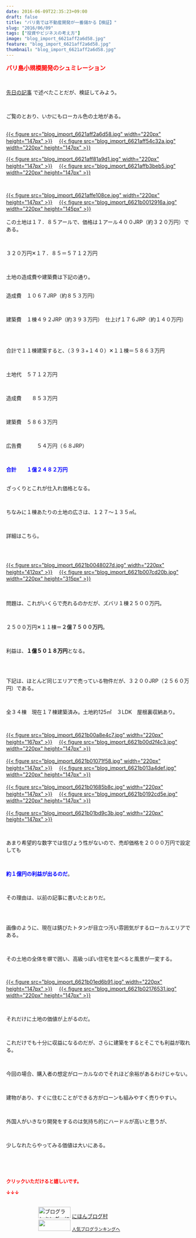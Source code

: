 ```yaml
---
date: 2016-06-09T22:35:23+09:00
draft: false
title: "バリ島では不動産開発が一番儲かる【検証】"
slug: "2016/06/09"
tags: ["投資やビジネスの考え方"]
image: "blog_import_6621aff2a6d58.jpg"
feature: "blog_import_6621aff2a6d58.jpg"
thumbnail: "blog_import_6621aff2a6d58.jpg"
---
```

<p><font color="#ff0000" size="3"><strong>バリ島小規模開発のシュミレーション</strong></font></p><br/><p><a href="entry-12168082586.html" target="_blank">先日の記事</a> で述べたことだが、検証してみよう。</p><br/><p>ご覧のとおり、いかにもローカル色の土地がある。</p><p><br/><a href="blog_import_6621aff3e7f0d.jpg">{{< figure src="blog_import_6621aff2a6d58.jpg" width="220px" height="147px" >}}</a> 　<a href="blog_import_6621aff687c55.jpg">{{< figure src="blog_import_6621aff54c32a.jpg" width="220px" height="147px" >}}</a> <br/></p><p><a href="blog_import_6621aff97c67b.jpg">{{< figure src="blog_import_6621aff81a9d1.jpg" width="220px" height="147px" >}}</a> 　<a href="blog_import_6621affc9d8df.jpg">{{< figure src="blog_import_6621affb3beb5.jpg" width="220px" height="147px" >}}</a> </p><br/><p><a href="blog_import_6621afff9126d.jpg">{{< figure src="blog_import_6621affe108ce.jpg" width="220px" height="147px" >}}</a> 　<a href="blog_import_6621b002e3221.jpg">{{< figure src="blog_import_6621b0012916a.jpg" width="220px" height="145px" >}}</a> <br/><br/>この土地は１７．８５アールで、価格は１アール４００JRP（約３２０万円）である。</p><br/><p>３２０万円✕１７．８５＝５７１２万円</p><br/><p>土地の造成費や建築費は下記の通り。</p><p><br/>造成費　１０６７JRP（約８５３万円）</p><br/><p>建築費　１棟４９２JRP（約３９３万円）　仕上げ１７６JRP（約１４０万円）</p><br/><p>　<br/>合計で１１棟建築すると、（３９３+１４０）✕１１棟＝５８６３万円</p><br/><p>土地代　５７１２万円</p><br/><p>造成費　　８５３万円</p><br/><p>建築費　５８６３万円</p><br/><p>広告費　　　５４万円（６８JRP）</p><br/><p><font color="#0000ff"><strong>合計　　１億２４８２万円</strong></font></p><p><br/>ざっくりとこれが仕入れ価格となる。</p><br/><p>ちなみに１棟あたりの土地の広さは、１２７～１３５㎡。</p><br/><p>詳細はこちら。</p><br/><p><br/><a href="blog_import_6621b00625e8c.jpg">{{< figure src="blog_import_6621b0048027d.jpg" width="220px" height="412px" >}}</a> 　<a href="blog_import_6621b0090eece.jpg">{{< figure src="blog_import_6621b007cd20b.jpg" width="220px" height="315px" >}}</a> <br/><br/><br/></p><p>問題は、これがいくらで売れるのかだが、ズバリ１棟２５００万円。</p><br/><p>２５００万円✕１１棟＝<strong><font color="#333333">２億７５００万円</font></strong>。</p><br/><p>利益は、<strong><font color="#000000">１億５０１８万円</font></strong>となる。</p><br/><p><br/>下記は、ほとんど同じエリアで売っている物件だが、３２００JRP（２５６０万円）である。</p><br/><p>全３４棟　現在１７棟建築済み。土地約125㎡　３LDK　屋根裏収納あり。</p><br/><p><a href="blog_import_6621b00bdd47e.jpg">{{< figure src="blog_import_6621b00a8e4c7.jpg" width="220px" height="167px" >}}</a> 　<a href="blog_import_6621b00ec6ea9.jpg">{{< figure src="blog_import_6621b00d2f4c3.jpg" width="220px" height="147px" >}}</a> <br/><br/><a href="blog_import_6621b012035ce.jpg">{{< figure src="blog_import_6621b01071f58.jpg" width="220px" height="147px" >}}</a> 　<a href="blog_import_6621b01512c44.jpg">{{< figure src="blog_import_6621b013a4def.jpg" width="220px" height="147px" >}}</a> <br/><br/><a href="blog_import_6621b017ba7fb.jpg">{{< figure src="blog_import_6621b01685b8c.jpg" width="220px" height="147px" >}}</a> 　<a href="blog_import_6621b01a620fb.jpg">{{< figure src="blog_import_6621b0192cd5e.jpg" width="220px" height="147px" >}}</a> <br/><br/><a href="blog_import_6621b01d3c867.jpg">{{< figure src="blog_import_6621b01bd9c3b.jpg" width="220px" height="147px" >}}</a> <br/></p><br/><p>あまり希望的な数字では信ぴょう性がないので、売却価格を２０００万円で設定しても</p><br/><p><font color="#0000ff"><strong>約１億円の利益が出るのだ</strong></font>。</p><br/><p>その理由は、以前の記事に書いたとおりだ。</p><br/><br/><p>画像のように、現在は錆びたトタンが目立つ汚い雰囲気がするローカルエリアである。</p><br/><p>その土地の全体を塀で囲い、高級っぽい住宅を並べると風景が一変する。</p><br/><p><a href="blog_import_6621b0202fd60.jpg">{{< figure src="blog_import_6621b01ed6b91.jpg" width="220px" height="147px" >}}</a> 　<a href="blog_import_6621b022ab929.jpg">{{< figure src="blog_import_6621b02176531.jpg" width="220px" height="147px" >}}</a> </p><br/><p>それだけに土地の価値が上がるのだ。</p><br/><p>これだけでも十分に収益になるのだが、さらに建築をするとそこでも利益が取れる。</p><br/><p>今回の場合、購入者の想定がローカルなのでそれほど余裕があるわけじゃない。</p><br/><p>建物があり、すぐに住むことができる方がローンも組みやすく売りやすい。</p><br/><p>外国人がいきなり開発をするのは気持ち的にハードルが高いと思うが、</p><br/><p>少しなれたらやってみる価値は大いにある。</p><br/><br/><br/><p><font color="#ff0000" size="2"><strong>クリックいただけると嬉しいです。<br/></strong></font></p><p><font color="#ff0000" size="2"><strong>↓↓↓</strong></font></p><p><br/><a href="ranking.html" target="_blank"><img border="0" alt="ブログランキング・にほんブログ村へ" src="data:image/svg+xml;charset=utf-8,%3Csvg%20xmlns%3D%22http%3A%2F%2Fwww.w3.org%2F2000%2Fsvg%22%20title%3D%22Placeholder%20for%20Images%22%20role%3D%22presentation%22%20viewBox%3D%220%200%2088%2031%22%20%2F%3E" width="88" height="31" data-src="https://img-proxy.blog-video.jp/images?url=http%3A%2F%2Fwww.blogmura.com%2Fimg%2Fwww88_31.gif" style="aspect-ratio: auto 88 / 31;"/><noscript><img border="0" alt="ブログランキング・にほんブログ村へ" src="https://img-proxy.blog-video.jp/images?url=http%3A%2F%2Fwww.blogmura.com%2Fimg%2Fwww88_31.gif" width="88" height="31"></noscript></a> <a href="ranking.html" target="_blank">にほんブログ村</a> <br/><a title="人気ブログランキングへ" href="link.php?1804582"><img border="0" src="data:image/svg+xml;charset=utf-8,%3Csvg%20xmlns%3D%22http%3A%2F%2Fwww.w3.org%2F2000%2Fsvg%22%20title%3D%22Placeholder%20for%20Images%22%20role%3D%22presentation%22%20viewBox%3D%220%200%2088%2031%22%20%2F%3E" width="88" height="31" data-src="https://blog.with2.net/img/banner/banner_22.gif" style="aspect-ratio: auto 88 / 31;"/><noscript><img border="0" src="https://blog.with2.net/img/banner/banner_22.gif" width="88" height="31"></noscript></a> <a style="FONT-SIZE: 12px" href="link.php?1804582">人気ブログランキングへ</a> </p>

